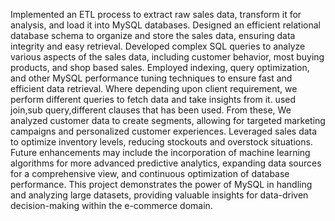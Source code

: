 Implemented an ETL process to extract raw sales data, transform it for analysis, and load it into MySQL databases. 
Designed an efficient relational database schema to organize and store the sales data, ensuring data integrity and easy retrieval.
Developed complex SQL queries to analyze various aspects of the sales data, including customer behavior, most buying  products, and shop based sales.
Employed indexing, query optimization, and other MySQL performance tuning techniques to ensure fast and efficient data retrieval.
Where depending upon client requirement, we perform different queries to fetch data and take insights from it. used join,sub query,different clauses that has been used.
From these, We analyzed customer data to create segments, allowing for targeted marketing campaigns and personalized customer experiences.
Leveraged sales data to optimize inventory levels, reducing stockouts and overstock situations.
Future enhancements may include the incorporation of machine learning algorithms for more advanced predictive analytics, 
expanding data sources for a comprehensive view, and continuous optimization of database performance.
This project demonstrates the power of MySQL in handling and analyzing large datasets, providing valuable insights for data-driven decision-making within the e-commerce domain.
